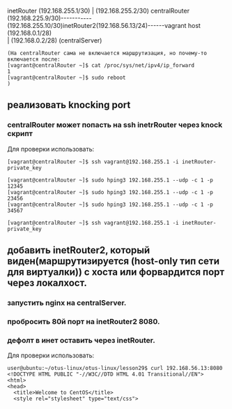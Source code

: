 
inetRouter
(192.168.255.1/30)
	|
(192.168.255.2/30)
centralRouter (192.168.225.9/30)-----------(192.168.255.10/30)inetRouter2(192.168.56.13/24)------vagrant host
(192.168.0.1/28)		 	   	
	|
(192.168.0.2/28)
(centralServer)	

```
(На centralRouter сама не включается маршрутизация, но почему-то включается после:
[vagrant@centralRouter ~]$ cat /proc/sys/net/ipv4/ip_forward
1
[vagrant@centralRouter ~]$ sudo reboot
)
```
## реализовать knocking port
### centralRouter может попасть на ssh inetrRouter через knock скрипт

Для проверки использовать:

```
[vagrant@centralRouter ~]$ ssh vagrant@192.168.255.1 -i inetRouter-private_key 

[vagrant@centralRouter ~]$ sudo hping3 192.168.255.1 --udp -c 1 -p 12345
[vagrant@centralRouter ~]$ sudo hping3 192.168.255.1 --udp -c 1 -p 23456
[vagrant@centralRouter ~]$ sudo hping3 192.168.255.1 --udp -c 1 -p 34567

[vagrant@centralRouter ~]$ ssh vagrant@192.168.255.1 -i inetRouter-private_key 
```

## добавить inetRouter2, который виден(маршрутизируется (host-only тип сети для виртуалки)) с хоста или форвардится порт через локалхост.
### запустить nginx на centralServer.
### пробросить 80й порт на inetRouter2 8080.
### дефолт в инет оставить через inetRouter.


Для проверки использовать:

```
user@ubuntu:~/otus-linux/otus-linux/lesson29$ curl 192.168.56.13:8080
<!DOCTYPE HTML PUBLIC "-//W3C//DTD HTML 4.01 Transitional//EN">
<html>
<head>
  <title>Welcome to CentOS</title>
  <style rel="stylesheet" type="text/css"> 
```

	